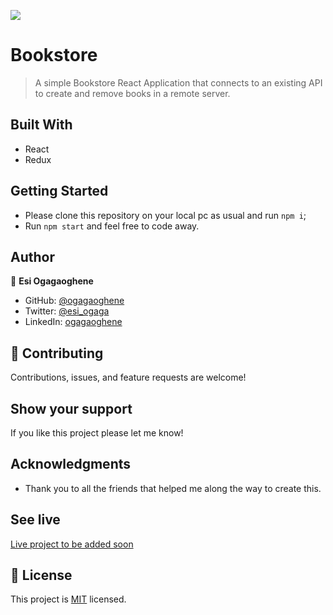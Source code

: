 ![](https://img.shields.io/badge/Microverse-blueviolet)

# Bookstore
> A simple Bookstore React Application that connects to an existing API to create and remove books in a remote server.

## Built With

- React
- Redux


## Getting Started

- Please clone this repository on your local pc as usual and run `npm i`;
- Run `npm start` and feel free to code away.

## Author

👤 **Esi Ogagaoghene**

- GitHub: [@ogagaoghene](https://github.com/ogagaoghene)
- Twitter: [@esi_ogaga](https://twitter.com/esi_ogaga)
- LinkedIn: [ogagaoghene](https://linkedin.com/in/ogagaoghene-esi-7a478647)

## 🤝 Contributing

Contributions, issues, and feature requests are welcome!

## Show your support

If you like this project please let me know!

## Acknowledgments

- Thank you to all the friends that helped me along the way to create this.

## See live

[Live project to be added soon](https://github.com/ogagaoghene/bookstore-redux-react)

## 📝 License

This project is [MIT](./MIT.md) licensed.
